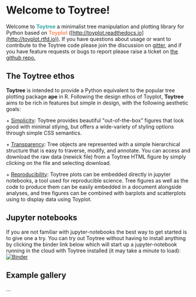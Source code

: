 # Welcome to Toytree!


Welcome to <span style="color:rgba(20%,65%,65%)">**Toytree**</span> a minimalist tree manipulation and plotting library for Python based on <span style="color:rgba(98%,55%,38%)">**Toyplot**</span> ([http://toyplot.readthedocs.io](http://toyplot.rtfd.io)). 
If you have questions about usage or want to contribute to the Toytree code please join the discussion on [gitter](https://gitter.im/toytree-help/Lobby), and if you have feature requests or bugs to report please raise a ticket on [the github repo.](http://github.com/eaton-lab/toytree)


## The Toytree ethos

**Toytree** is intended to provide a Python equivalent to the popular tree plotting package **ape** in R. Following the design ethos of Toyplot, **Toytree** aims to be
rich in features but simple in design, with the following aesthetic goals:

<p></p>
+ <span style="text-decoration:underline;">Simplicity</span>: Toytree provides beautiful "out-of-the-box” figures that look good with minimal stlying, but offers a wide-variety of styling options through simple CSS semantics. 

<p></p>
+ <span style="text-decoration:underline;">Transparency</span>: Tree objects are represented with a simple hierarchical structure that is easy to traverse, modify, and annotate. You can access and download the raw data (newick file) from a Toytree HTML figure by simply clicking on the file and selecting download.

<p></p>
+ <span style="text-decoration:underline;">Reproducibility</span>: Toytree plots can be embedded directly in jupyter notebooks, a tool used for reproducible science. Tree figures as well as the code to produce them can be easily embedded in a document alongside analyses, and tree figures can be combined with
barplots and scatterplots using to display data using Toyplot. 


## Jupyter notebooks

If you are not familiar with jupyter-notebooks the best way to get started is to give one a try. You can try out Toytree without having to install anything by clicking the binder link below which will start up a jupyter-notebook running in the cloud with Toytree installed (it may take a minute to load): [![Binder](http://mybinder.org/badge.svg)](http://mybinder.org:/repo/eaton-lab/toytree) 


## Example gallery

...